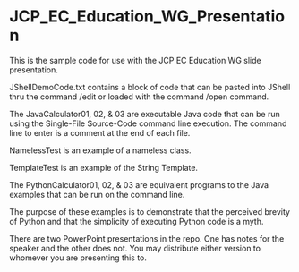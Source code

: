 # JCP_EC_Education_WG_Presentation
This is the sample code for use with the JCP EC Education WG slide presentation.

JShellDemoCode.txt contains a block of code that can be pasted into JShell thru the command /edit or loaded with the command /open command.

The JavaCalculator01, 02, & 03 are executable Java code that can be run using the Single-File Source-Code command line execution. The command line to enter is a comment at the end of each file.

NamelessTest is an example of a nameless class.

TemplateTest is an example of the String Template.

The PythonCalculator01, 02, & 03 are equivalent programs to the Java examples that can be run on the command line.

The purpose of these examples is to demonstrate that the perceived brevity of Python and that the simplicity of executing Python code is a myth.

There are two PowerPoint presentations in the repo. One has notes for the speaker and the other does not. You may distribute either version to whomever you are presenting this to.

